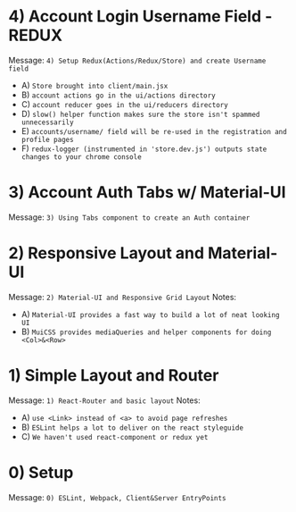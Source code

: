 # 4) Account Login Username Field - REDUX
Message: `4) Setup Redux(Actions/Redux/Store) and create Username field`
- A) `Store brought into client/main.jsx`
- B) `account actions go in the ui/actions directory`
- C) `account reducer goes in the ui/reducers directory`
- D) `slow() helper function makes sure the store isn't spammed unnecessarily`
- E) `accounts/username/ field will be re-used in the registration and profile pages`
- F) `redux-logger (instrumented in 'store.dev.js') outputs state changes to your chrome console`

# 3) Account Auth Tabs w/ Material-UI #
Message: `3) Using Tabs component to create an Auth container`

# 2) Responsive Layout and Material-UI #
Message: `2) Material-UI and Responsive Grid Layout`
Notes:
- A) `Material-UI provides a fast way to build a lot of neat looking UI`
- B) `MuiCSS provides mediaQueries and helper components for doing <Col>&<Row>`

# 1) Simple Layout and Router #
Message: `1) React-Router and basic layout`
Notes:
- A) `use <Link> instead of <a> to avoid page refreshes`
- B) `ESLint helps a lot to deliver on the react styleguide`
- C) `We haven't used react-component or redux yet`

# 0) Setup #
Message: `0) ESLint, Webpack, Client&Server EntryPoints`
